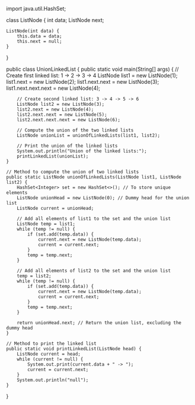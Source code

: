 import java.util.HashSet;

class ListNode {
    int data;
    ListNode next;

    ListNode(int data) {
        this.data = data;
        this.next = null;
    }
}

public class UnionLinkedList {
    public static void main(String[] args) {
        // Create first linked list: 1 -> 2 -> 3 -> 4
        ListNode list1 = new ListNode(1);
        list1.next = new ListNode(2);
        list1.next.next = new ListNode(3);
        list1.next.next.next = new ListNode(4);

        // Create second linked list: 3 -> 4 -> 5 -> 6
        ListNode list2 = new ListNode(3);
        list2.next = new ListNode(4);
        list2.next.next = new ListNode(5);
        list2.next.next.next = new ListNode(6);

        // Compute the union of the two linked lists
        ListNode unionList = unionOfLinkedLists(list1, list2);

        // Print the union of the linked lists
        System.out.println("Union of the linked lists:");
        printLinkedList(unionList);
    }

    // Method to compute the union of two linked lists
    public static ListNode unionOfLinkedLists(ListNode list1, ListNode list2) {
        HashSet<Integer> set = new HashSet<>(); // To store unique elements
        ListNode unionHead = new ListNode(0); // Dummy head for the union list
        ListNode current = unionHead;

        // Add all elements of list1 to the set and the union list
        ListNode temp = list1;
        while (temp != null) {
            if (set.add(temp.data)) {
                current.next = new ListNode(temp.data);
                current = current.next;
            }
            temp = temp.next;
        }

        // Add all elements of list2 to the set and the union list
        temp = list2;
        while (temp != null) {
            if (set.add(temp.data)) {
                current.next = new ListNode(temp.data);
                current = current.next;
            }
            temp = temp.next;
        }

        return unionHead.next; // Return the union list, excluding the dummy head
    }

    // Method to print the linked list
    public static void printLinkedList(ListNode head) {
        ListNode current = head;
        while (current != null) {
            System.out.print(current.data + " -> ");
            current = current.next;
        }
        System.out.println("null");
    }
}
